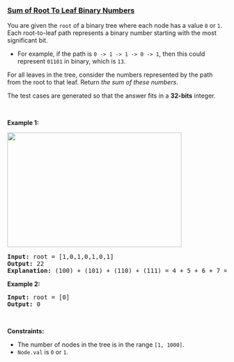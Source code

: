 ### [Sum of Root To Leaf Binary Numbers](https://leetcode.com/problems/sum-of-root-to-leaf-binary-numbers)

<p>You are given the <code>root</code> of a binary tree where each node has a value <code>0</code> or <code>1</code>. Each root-to-leaf path represents a binary number starting with the most significant bit.</p>

<ul>
	<li>For example, if the path is <code>0 -&gt; 1 -&gt; 1 -&gt; 0 -&gt; 1</code>, then this could represent <code>01101</code> in binary, which is <code>13</code>.</li>
</ul>

<p>For all leaves in the tree, consider the numbers represented by the path from the root to that leaf. Return <em>the sum of these numbers</em>.</p>

<p>The test cases are generated so that the answer fits in a <strong>32-bits</strong> integer.</p>

<p>&nbsp;</p>
<p><strong>Example 1:</strong></p>
<img alt="" src="https://assets.leetcode.com/uploads/2019/04/04/sum-of-root-to-leaf-binary-numbers.png" style="width: 400px; height: 263px;" />
<pre>
<strong>Input:</strong> root = [1,0,1,0,1,0,1]
<strong>Output:</strong> 22
<strong>Explanation: </strong>(100) + (101) + (110) + (111) = 4 + 5 + 6 + 7 = 22
</pre>

<p><strong>Example 2:</strong></p>

<pre>
<strong>Input:</strong> root = [0]
<strong>Output:</strong> 0
</pre>

<p>&nbsp;</p>
<p><strong>Constraints:</strong></p>

<ul>
	<li>The number of nodes in the tree is in the range <code>[1, 1000]</code>.</li>
	<li><code>Node.val</code> is <code>0</code> or <code>1</code>.</li>
</ul>
